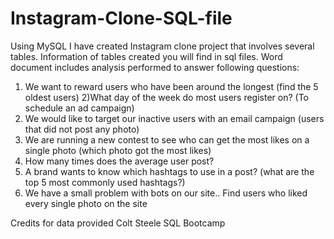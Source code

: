 # Instagram-Clone-SQL-file
Using MySQL I have created Instagram clone project that involves several tables.
Information of tables created you will find in sql files.
Word document includes analysis performed to answer following questions:

1) We want to reward users who have been around the longest (find the 5 oldest users)
2)What day of the week do most users register on? (To schedule an ad campaign)
3) We would like to target our inactive users with an email campaign (users that did not post any photo)
4) We are running a new contest to see who can get the most likes on a single photo (which photo got the most likes)
5) How many times does the average user post?
6) A brand wants to know which hashtags to use in a post?
(what are the top 5 most commonly used hashtags?)
7) We have a small problem with bots on our site..
Find users who liked every single photo on the site

Credits for data provided
Colt Steele SQL Bootcamp

